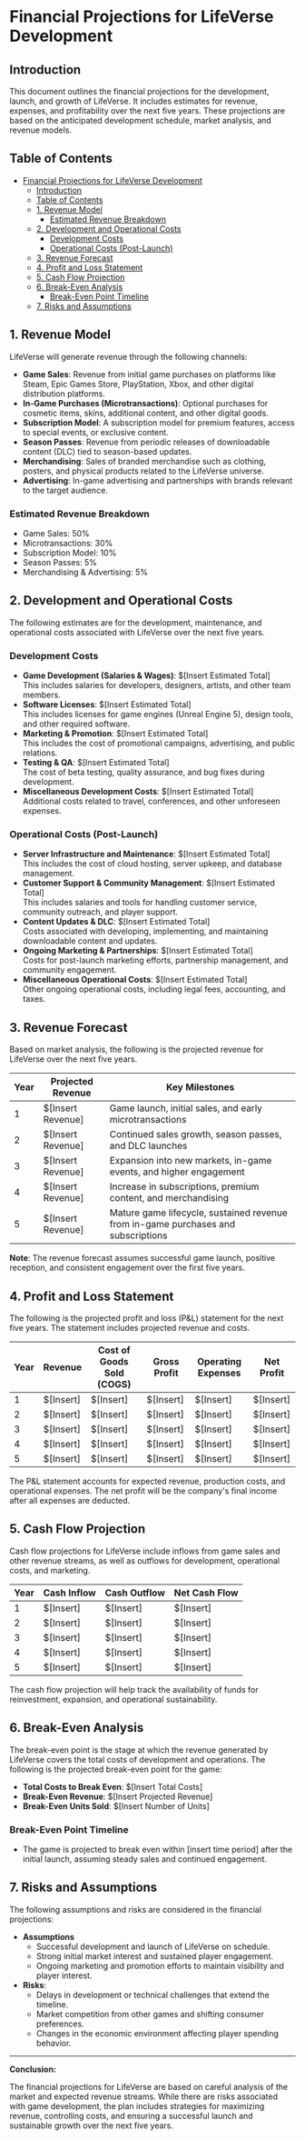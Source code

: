 # Financial Projections for LifeVerse Development

## Introduction

This document outlines the financial projections for the development, launch, and growth of LifeVerse. It includes estimates for revenue, expenses, and profitability over the next five years. These projections are based on the anticipated development schedule, market analysis, and revenue models.

## Table of Contents

- [Financial Projections for LifeVerse Development](#financial-projections-for-lifeverse-development)
  - [Introduction](#introduction)
  - [Table of Contents](#table-of-contents)
  - [1. Revenue Model](#1-revenue-model)
    - [Estimated Revenue Breakdown](#estimated-revenue-breakdown)
  - [2. Development and Operational Costs](#2-development-and-operational-costs)
    - [Development Costs](#development-costs)
    - [Operational Costs (Post-Launch)](#operational-costs-post-launch)
  - [3. Revenue Forecast](#3-revenue-forecast)
  - [4. Profit and Loss Statement](#4-profit-and-loss-statement)
  - [5. Cash Flow Projection](#5-cash-flow-projection)
  - [6. Break-Even Analysis](#6-break-even-analysis)
    - [Break-Even Point Timeline](#break-even-point-timeline)
  - [7. Risks and Assumptions](#7-risks-and-assumptions)

## 1. Revenue Model

LifeVerse will generate revenue through the following channels:

- **Game Sales**: Revenue from initial game purchases on platforms like Steam, Epic Games Store, PlayStation, Xbox, and other digital distribution platforms.
- **In-Game Purchases (Microtransactions)**: Optional purchases for cosmetic items, skins, additional content, and other digital goods.
- **Subscription Model**: A subscription model for premium features, access to special events, or exclusive content.
- **Season Passes**: Revenue from periodic releases of downloadable content (DLC) tied to season-based updates.
- **Merchandising**: Sales of branded merchandise such as clothing, posters, and physical products related to the LifeVerse universe.
- **Advertising**: In-game advertising and partnerships with brands relevant to the target audience.

### Estimated Revenue Breakdown

- Game Sales: 50%
- Microtransactions: 30%
- Subscription Model: 10%
- Season Passes: 5%
- Merchandising & Advertising: 5%

## 2. Development and Operational Costs

The following estimates are for the development, maintenance, and operational costs associated with LifeVerse over the next five years.

### Development Costs

- **Game Development (Salaries & Wages)**: $[Insert Estimated Total]  
  This includes salaries for developers, designers, artists, and other team members.
- **Software Licenses**: $[Insert Estimated Total]  
  This includes licenses for game engines (Unreal Engine 5), design tools, and other required software.
- **Marketing & Promotion**: $[Insert Estimated Total]  
  This includes the cost of promotional campaigns, advertising, and public relations.
- **Testing & QA**: $[Insert Estimated Total]  
  The cost of beta testing, quality assurance, and bug fixes during development.
- **Miscellaneous Development Costs**: $[Insert Estimated Total]  
  Additional costs related to travel, conferences, and other unforeseen expenses.

### Operational Costs (Post-Launch)

- **Server Infrastructure and Maintenance**: $[Insert Estimated Total]  
  This includes the cost of cloud hosting, server upkeep, and database management.
- **Customer Support & Community Management**: $[Insert Estimated Total]  
  This includes salaries and tools for handling customer service, community outreach, and player support.
- **Content Updates & DLC**: $[Insert Estimated Total]  
  Costs associated with developing, implementing, and maintaining downloadable content and updates.
- **Ongoing Marketing & Partnerships**: $[Insert Estimated Total]  
  Costs for post-launch marketing efforts, partnership management, and community engagement.
- **Miscellaneous Operational Costs**: $[Insert Estimated Total]  
  Other ongoing operational costs, including legal fees, accounting, and taxes.

## 3. Revenue Forecast

Based on market analysis, the following is the projected revenue for LifeVerse over the next five years.

| Year | Projected Revenue | Key Milestones |
|------|-------------------|----------------|
| 1    | $[Insert Revenue] | Game launch, initial sales, and early microtransactions |
| 2    | $[Insert Revenue] | Continued sales growth, season passes, and DLC launches |
| 3    | $[Insert Revenue] | Expansion into new markets, in-game events, and higher engagement |
| 4    | $[Insert Revenue] | Increase in subscriptions, premium content, and merchandising |
| 5    | $[Insert Revenue] | Mature game lifecycle, sustained revenue from in-game purchases and subscriptions |

**Note**: The revenue forecast assumes successful game launch, positive reception, and consistent engagement over the first five years.

## 4. Profit and Loss Statement

The following is the projected profit and loss (P&L) statement for the next five years. The statement includes projected revenue and costs.

| Year | Revenue | Cost of Goods Sold (COGS) | Gross Profit | Operating Expenses | Net Profit |
|------|---------|---------------------------|--------------|---------------------|------------|
| 1    | $[Insert] | $[Insert]                 | $[Insert]     | $[Insert]           | $[Insert]  |
| 2    | $[Insert] | $[Insert]                 | $[Insert]     | $[Insert]           | $[Insert]  |
| 3    | $[Insert] | $[Insert]                 | $[Insert]     | $[Insert]           | $[Insert]  |
| 4    | $[Insert] | $[Insert]                 | $[Insert]     | $[Insert]           | $[Insert]  |
| 5    | $[Insert] | $[Insert]                 | $[Insert]     | $[Insert]           | $[Insert]  |

The P&L statement accounts for expected revenue, production costs, and operational expenses. The net profit will be the company's final income after all expenses are deducted.

## 5. Cash Flow Projection

Cash flow projections for LifeVerse include inflows from game sales and other revenue streams, as well as outflows for development, operational costs, and marketing.

| Year | Cash Inflow | Cash Outflow | Net Cash Flow |
|------|-------------|--------------|---------------|
| 1    | $[Insert]   | $[Insert]    | $[Insert]     |
| 2    | $[Insert]   | $[Insert]    | $[Insert]     |
| 3    | $[Insert]   | $[Insert]    | $[Insert]     |
| 4    | $[Insert]   | $[Insert]    | $[Insert]     |
| 5    | $[Insert]   | $[Insert]    | $[Insert]     |

The cash flow projection will help track the availability of funds for reinvestment, expansion, and operational sustainability.

## 6. Break-Even Analysis

The break-even point is the stage at which the revenue generated by LifeVerse covers the total costs of development and operations. The following is the projected break-even point for the game:

- **Total Costs to Break Even**: $[Insert Total Costs]  
- **Break-Even Revenue**: $[Insert Projected Revenue]  
- **Break-Even Units Sold**: $[Insert Number of Units]  

### Break-Even Point Timeline

- The game is projected to break even within [insert time period] after the initial launch, assuming steady sales and continued engagement.

## 7. Risks and Assumptions

The following assumptions and risks are considered in the financial projections:

- **Assumptions**
  - Successful development and launch of LifeVerse on schedule.
  - Strong initial market interest and sustained player engagement.
  - Ongoing marketing and promotion efforts to maintain visibility and player interest.
- **Risks**:
  - Delays in development or technical challenges that extend the timeline.
  - Market competition from other games and shifting consumer preferences.
  - Changes in the economic environment affecting player spending behavior.

---

**Conclusion:**

The financial projections for LifeVerse are based on careful analysis of the market and expected revenue streams. While there are risks associated with game development, the plan includes strategies for maximizing revenue, controlling costs, and ensuring a successful launch and sustainable growth over the next five years.
